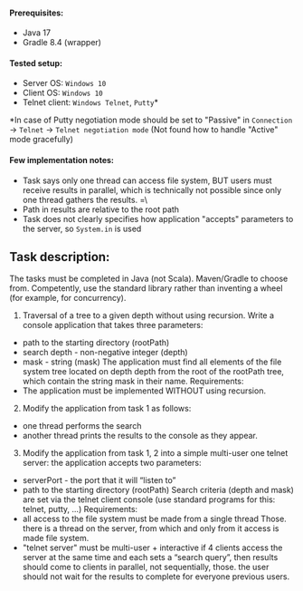 #### Prerequisites:
- Java 17
- Gradle 8.4 (wrapper)

#### Tested setup:
- Server OS: `Windows 10`
- Client OS: `Windows 10`
- Telnet client: `Windows Telnet`, `Putty`*

*In case of Putty negotiation mode should be set to "Passive" in `Connection` -> `Telnet` -> `Telnet negotiation mode`
(Not found how to handle "Active" mode gracefully)

#### Few implementation notes:
- Task says only one thread can access file system, BUT users must receive results in parallel, 
which is technically not possible since only one thread gathers the results. =\
- Path in results are relative to the root path
- Task does not clearly specifies how application "accepts" parameters to the server, so `System.in` is used


## Task description:

The tasks must be completed in Java (not Scala). Maven/Gradle to choose from. Competently,
use the standard library rather than inventing a wheel (for example, for
concurrency).
1. Traversal of a tree to a given depth without using recursion.
   Write a console application that takes three parameters:
- path to the starting directory (rootPath)
- search depth - non-negative integer (depth)
- mask - string (mask)
  The application must find all elements of the file system tree located on
  depth depth from the root of the rootPath tree, which contain the string mask in their name.
  Requirements:
- The application must be implemented WITHOUT using recursion.
2. Modify the application from task 1 as follows:
- one thread performs the search
- another thread prints the results to the console as they appear.
3. Modify the application from task 1, 2 into a simple multi-user one
   telnet server:
   the application accepts two parameters:
- serverPort - the port that it will “listen to”
- path to the starting directory (rootPath)
  Search criteria (depth and mask) are set via the telnet client console
  (use standard programs for this: telnet, putty, ...)
  Requirements:
- all access to the file system must be made from a single thread
  Those. there is a thread on the server, from which and only from it access is made
  file system.
- "telnet server" must be multi-user + interactive
  if 4 clients access the server at the same time and each sets a “search query”, then
  results should come to clients in parallel, not sequentially,
  those. the user should not wait for the results to complete for everyone
  previous users.